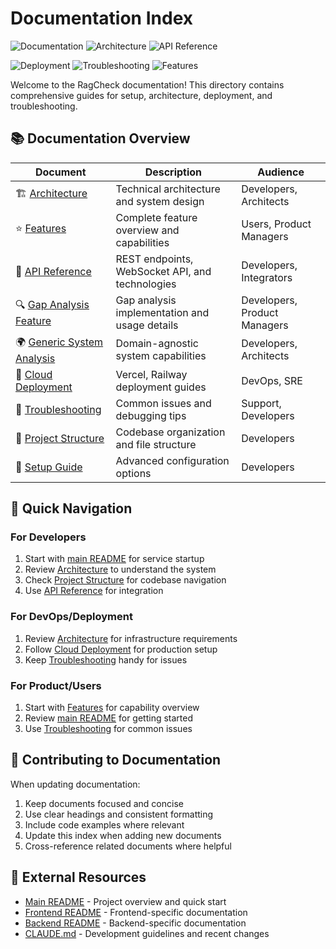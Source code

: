 # Documentation Index

![Documentation](https://img.shields.io/badge/Documentation-Complete-brightgreen?style=for-the-badge&logo=gitbook&logoColor=white)
![Architecture](https://img.shields.io/badge/Architecture-Documented-blue?style=for-the-badge&logo=blueprint&logoColor=white)
![API Reference](https://img.shields.io/badge/API-Reference-orange?style=for-the-badge&logo=swagger&logoColor=white)

![Deployment](https://img.shields.io/badge/Deployment-Cloud_Ready-purple?style=flat&logo=vercel&logoColor=white)
![Troubleshooting](https://img.shields.io/badge/Troubleshooting-Guide-red?style=flat&logo=debug&logoColor=white)
![Features](https://img.shields.io/badge/Features-Complete-green?style=flat&logo=feature&logoColor=white)

Welcome to the RagCheck documentation! This directory contains comprehensive guides for setup, architecture, deployment, and troubleshooting.

## 📚 Documentation Overview

| Document | Description | Audience |
|----------|-------------|----------|
| 🏗️ [Architecture](architecture.md) | Technical architecture and system design | Developers, Architects |
| ⭐ [Features](features.md) | Complete feature overview and capabilities | Users, Product Managers |
| 🔌 [API Reference](api.md) | REST endpoints, WebSocket API, and technologies | Developers, Integrators |
| 🔍 [Gap Analysis Feature](gap-analysis-feature.md) | Gap analysis implementation and usage details | Developers, Product Managers |
| 🌍 [Generic System Analysis](generic-system-analysis.md) | Domain-agnostic system capabilities | Developers, Architects |
| 🚀 [Cloud Deployment](deployment.md) | Vercel, Railway deployment guides | DevOps, SRE |
| 🔧 [Troubleshooting](troubleshooting.md) | Common issues and debugging tips | Support, Developers |
| 📁 [Project Structure](project-structure.md) | Codebase organization and file structure | Developers |
| 🔧 [Setup Guide](setup.md) | Advanced configuration options | Developers |

## 🚀 Quick Navigation

### For Developers
1. Start with [main README](../README.md) for service startup
2. Review [Architecture](architecture.md) to understand the system
3. Check [Project Structure](project-structure.md) for codebase navigation
4. Use [API Reference](api.md) for integration

### For DevOps/Deployment
1. Review [Architecture](architecture.md) for infrastructure requirements
2. Follow [Cloud Deployment](deployment.md) for production setup
3. Keep [Troubleshooting](troubleshooting.md) handy for issues

### For Product/Users
1. Start with [Features](features.md) for capability overview
2. Review [main README](../README.md) for getting started
3. Use [Troubleshooting](troubleshooting.md) for common issues

## 📝 Contributing to Documentation

When updating documentation:

1. Keep documents focused and concise
2. Use clear headings and consistent formatting
3. Include code examples where relevant
4. Update this index when adding new documents
5. Cross-reference related documents where helpful

## 🔗 External Resources

- [Main README](../README.md) - Project overview and quick start
- [Frontend README](../frontend/README.md) - Frontend-specific documentation
- [Backend README](../backend/README.md) - Backend-specific documentation
- [CLAUDE.md](../CLAUDE.md) - Development guidelines and recent changes